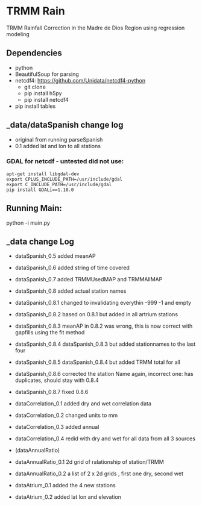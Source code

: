 # TRMM Rain 

TRMM Rainfall Correction in the Madre de Dios Region using regression modeling 

## Dependencies 
* python
* BeautifulSoup for parsing
* netcdf4: https://github.com/Unidata/netcdf4-python
    * git clone 
    * pip install h5py
    * pip install netcdf4
* pip install tables


## _data/dataSpanish change log
* original from running parseSpanish
* 0.1 added lat and lon to all stations 


### GDAL for netcdf - untested did not use:
```
apt-get install libgdal-dev
export CPLUS_INCLUDE_PATH=/usr/include/gdal
export C_INCLUDE_PATH=/usr/include/gdal
pip install GDALi==1.10.0
```

## Running Main:
python -i main.py


## _data change Log

* dataSpanish_0.5 added meanAP
* dataSpanish_0.6 added string of time covered  
* dataSpanish_0.7 added TRMMUsedMAP and TRMMAllMAP 
* dataSpanish_0.8 added actual station names 
* dataSpanish_0.8.1 changed to invalidating everythin -999 -1 and empty
* dataSpanish_0.8.2 based on 0.8.1 but added in all artrium stations
* dataSpanish_0.8.3 meanAP in 0.8.2 was wrong, this is now correct with gapfills using the fit method
* dataSpanish_0.8.4  dataSpanish_0.8.3 but added stationnames to the last four
* dataSpanish_0.8.5 dataSpanish_0.8.4 but added TRMM total for all
* dataSpanish_0.8.6 corrected the station Name again, incorrect one: has duplicates, should stay with 0.8.4 
* dataSpanish_0.8.7 fixed 0.8.6


* dataCorrelation_0.1 added dry and wet correlation data
* dataCorrelation_0.2 changed units to mm
* dataCorrelation_0.3 added annual
* dataCorrelation_0.4 redid with dry and wet for all data from all 3 sources 


* (dataAnnualRatio)
* dataAnnualRatio_0.1 2d grid of ralationship of station/TRMM
* dataAnnualRatio_0.2 a list of 2 x 2d grids , first one dry, second wet 

* dataAtrium_0.1 added the 4 new stations 
* dataAtrium_0.2 added lat lon and elevation 


